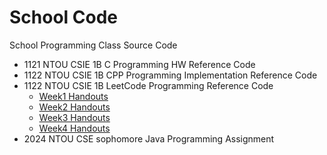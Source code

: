# School Code

School Programming Class Source Code

- 1121 NTOU CSIE 1B C Programming HW Reference Code
- 1122 NTOU CSIE 1B CPP Programming Implementation Reference Code
- 1122 NTOU CSIE 1B LeetCode Programming Reference Code
  - [Week1 Handouts](https://hackmd.io/@Ateto/BJt2b_F26#/)
  - [Week2 Handouts](https://hackmd.io/@Ateto/S144DaL6a)
  - [Week3 Handouts](https://hackmd.io/@Ateto/rkSgN1xRp#/)
  - [Week4 Handouts](https://hackmd.io/@Ateto/Bk4903LyA#/)
- 2024 NTOU CSE sophomore Java Programming Assignment
